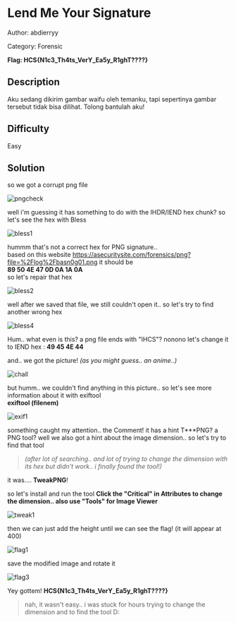 # Lend Me Your Signature
Author: abdierryy

Category: Forensic

**Flag: HCS{N1c3_Th4ts_VerY_Ea5y_R1ghT????}**

## Description
Aku sedang dikirim gambar waifu oleh temanku, tapi sepertinya gambar tersebut tidak bisa dilihat. Tolong bantulah aku!

## Difficulty
Easy

## Solution
so we got a corrupt png file

![pngcheck](https://github.com/ZalfaNafila/HCS-writeup-2023/assets/92864261/88e7e867-f50f-4d32-9165-e17eac069c22)

well i'm guessing it has something to do with the IHDR/IEND hex chunk? so let's see the hex with Bless

![bless1](https://github.com/ZalfaNafila/HCS-writeup-2023/assets/92864261/cdd2a8ff-41a6-4645-9c42-e20ee2148a5d)

hummm that's not a correct hex for PNG signature..  
based on this website https://asecuritysite.com/forensics/png?file=%2Flog%2Fbasn0g01.png it should be  
 **89 50 4E 47 0D 0A 1A 0A**  
so let's repair that hex

![bless2](https://github.com/ZalfaNafila/HCS-writeup-2023/assets/92864261/44c6109d-bf88-40b8-a77a-063e06dbeeef)

well after we saved that file, we still couldn't open it.. so let's try to find another wrong hex  

![bless4](https://github.com/ZalfaNafila/HCS-writeup-2023/assets/92864261/dfd44c70-08c3-493c-a967-f2a4494105d9)

Hum.. what even is this? a png file ends with "IHCS"? nonono let's change it to IEND hex :
**49 45 4E 44** 

and.. we got the picture! _(as you might guess.. an anime..)_

![chall](https://github.com/ZalfaNafila/HCS-writeup-2023/assets/92864261/e15d354a-b035-4e12-aa88-d3b1b2551d4b)

but humm.. we couldn't find anything in this picture.. so let's see more information about it with exiftool  
**exiftool (filenem)**

![exif1](https://github.com/ZalfaNafila/HCS-writeup-2023/assets/92864261/5257a059-a1ed-41dc-afdf-47ffe2fa12f9)

something caught my attention.. the Comment! it has a hint T***PNG? a PNG tool? well we also got a hint about the image dimension.. so let's try to find that tool  
> _(after lot of searching.. and lot of trying to change the dimension with its hex but didn't work.. i finally found the tool!)_
 
it was....  **TweakPNG**!

so let's install and run the tool
**Click the "Critical" in Attributes to change the dimension.. also use "Tools" for Image Viewer**

![tweak1](https://github.com/ZalfaNafila/HCS-writeup-2023/assets/92864261/34808546-07c4-4e8a-891e-5ade64ba9e2a)

then we can just add the height until we can see the flag! (it will appear at 400)

![flag1](https://github.com/ZalfaNafila/HCS-writeup-2023/assets/92864261/9b0e05d5-f896-494f-9695-8c8823f862be)

save the modified image and rotate it

![flag3](https://github.com/ZalfaNafila/HCS-writeup-2023/assets/92864261/0b04b721-3700-4fd6-b750-fb6b8fa587db)

Yey gottem! **HCS{N1c3_Th4ts_VerY_Ea5y_R1ghT????}**  
> nah, it wasn't easy.. i was stuck for hours trying to change the dimension and to find the tool D:



